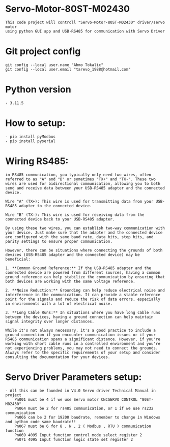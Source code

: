 # Servo-Motor-80ST-M02430

    This code project will controll "Servo-Motor-80ST-M02430" driver/servo motor
    using python GUI app and USB-RS485 for communication with Servo Driver

# Git project config
    git config --local user.name "Ahmo Tokalic"
    git config --local user.email "tarevo_1988@hotmail.com"

# Python version
    - 3.11.5    

# How to setup:
    - pip install pyModbus
    - pip install pyserial  

# Wiring RS485:
    in RS485 communication, you typically only need two wires, often referred to as "A" and "B" or sometimes "TX+" and "TX-". These two wires are used for bidirectional communication, allowing you to both send and receive data between your USB-RS485 adapter and the connected device.

    Wire "A" (TX+): This wire is used for transmitting data from your USB-RS485 adapter to the connected device.

    Wire "B" (TX-): This wire is used for receiving data from the connected device back to your USB-RS485 adapter.

    By using these two wires, you can establish two-way communication with your device. Just make sure that the adapter and the connected device are configured with the same baud rate, data bits, stop bits, and parity settings to ensure proper communication.

    However, there can be situations where connecting the grounds of both devices (USB-RS485 adapter and the connected device) may be beneficial:

    1. **Common Ground Reference:** If the USB-RS485 adapter and the connected device are powered from different sources, having a common ground reference can help stabilize the communication by ensuring that both devices are working with the same voltage reference.

    2. **Noise Reduction:** Grounding can help reduce electrical noise and interference in the communication. It can provide a stable reference point for the signals and reduce the risk of data errors, especially in environments with a lot of electrical noise.

    3. **Long Cable Runs:** In situations where you have long cable runs between the devices, having a ground connection can help maintain signal integrity over longer distances.

    While it's not always necessary, it's a good practice to include a ground connection if you encounter communication issues or if your RS485 communication spans a significant distance. However, if you're working with short cable runs in a controlled environment and you're not experiencing problems, you may not need to connect the grounds. Always refer to the specific requirements of your setup and consider consulting the documentation for your devices.

# Servo Driver Parameters setup:
    - All this can be faunded in V4.0 Servo driver Technical Manual in project
        Pn001 must be 4 if we use Servo motor CNCSERVO CONTROL "80ST-M02430"
        Pn064 must be 2 for rs485 communication, or 1 if we use rs232 communication
        Pn066 can be 2 for 19200 baudrate, remember to change in Windows and python code same baudrate!!
        Pn067 must be 6 for 8 , N , 2 ( Modbus , RTU ) communication function 
        Pn069 4095 Input function control mode select register 2   
        Pn071 4095 Input function logic state set register 2